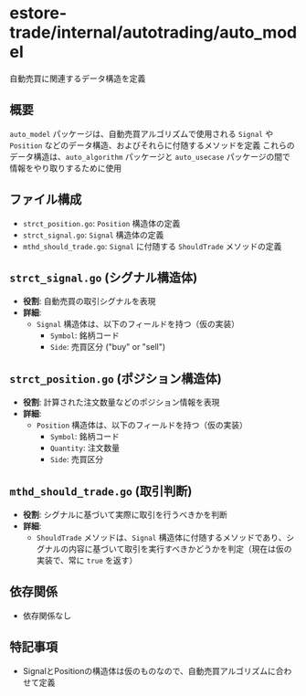 # estore-trade/internal/autotrading/auto_model

自動売買に関連するデータ構造を定義

## 概要

`auto_model` パッケージは、自動売買アルゴリズムで使用される `Signal` や `Position` などのデータ構造、およびそれらに付随するメソッドを定義
これらのデータ構造は、`auto_algorithm` パッケージと `auto_usecase` パッケージの間で情報をやり取りするために使用

## ファイル構成

-   `strct_position.go`: `Position` 構造体の定義
-   `strct_signal.go`: `Signal` 構造体の定義
-   `mthd_should_trade.go`: `Signal` に付随する `ShouldTrade` メソッドの定義

## `strct_signal.go` (シグナル構造体)

-   **役割**: 自動売買の取引シグナルを表現
-   **詳細**:
    -   `Signal` 構造体は、以下のフィールドを持つ（仮の実装）
        -   `Symbol`: 銘柄コード
        -   `Side`: 売買区分 ("buy" or "sell")

## `strct_position.go` (ポジション構造体)

-   **役割**:  計算された注文数量などのポジション情報を表現
-   **詳細**:
    -   `Position` 構造体は、以下のフィールドを持つ（仮の実装）
        -   `Symbol`: 銘柄コード
        -   `Quantity`: 注文数量
        -    `Side`: 売買区分

## `mthd_should_trade.go` (取引判断)

-  **役割**: シグナルに基づいて実際に取引を行うべきかを判断
-   **詳細**:
    - `ShouldTrade` メソッドは、`Signal` 構造体に付随するメソッドであり、シグナルの内容に基づいて取引を実行すべきかどうかを判定（現在は仮の実装で、常に `true` を返す）

## 依存関係

- 依存関係なし

## 特記事項
- SignalとPositionの構造体は仮のものなので、自動売買アルゴリズムに合わせて定義
